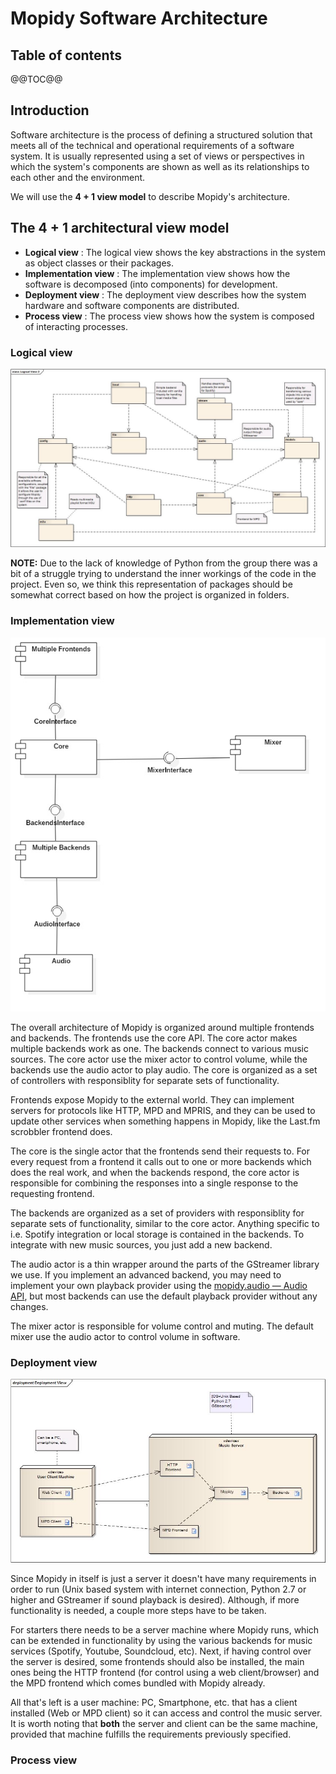  # Mopidy Software Architecture

## Table of contents
@@TOC@@

## Introduction

Software architecture is the process of defining a structured solution that meets all of the technical and operational requirements of a software system.
It is usually represented using a set of views or perspectives in which the system's components are shown as well as its relationships to each other and the environment.

We will use the **4 + 1 view model** to describe Mopidy's architecture.

## The 4 + 1 architectural view model

+ **Logical view** : The logical view shows the key abstractions in the system as object classes or their packages.
+ **Implementation view** : The implementation view shows how the software is decomposed (into components) for development.
+ **Deployment view** : The deployment view describes how the system hardware and software components are distributed.
+ **Process view** : The process view shows how the system is composed of interacting processes.

### Logical view
<img src="./images/architectural/LogicalView.jpg" width="1000" />

**NOTE:** Due to the lack of knowledge of Python from the group there was a bit of a struggle trying to understand the inner workings of the code in the project.
Even so, we think this representation of packages should be somewhat correct based on how the project is organized in folders.

### Implementation view
<img src="./images/architectural/ImplementationView.jpg"/>

The overall architecture of Mopidy is organized around multiple frontends and backends. The frontends use the core API. The core actor makes multiple backends work as one. The backends connect to various music sources. The core actor use the mixer actor to control volume, while the backends use the audio actor to play audio.
The core is organized as a set of controllers with responsiblity for separate sets of functionality.

Frontends expose Mopidy to the external world. They can implement servers for protocols like HTTP, MPD and MPRIS, and they can be used to update other services when something happens in Mopidy, like the Last.fm scrobbler frontend does.

The core is the single actor that the frontends send their requests to. For every request from a frontend it calls out to one or more backends which does the real work, and when the backends respond, the core actor is responsible for combining the responses into a single response to the requesting frontend.

The backends are organized as a set of providers with responsiblity for separate sets of functionality, similar to the core actor.
Anything specific to i.e. Spotify integration or local storage is contained in the backends. To integrate with new music sources, you just add a new backend.

The audio actor is a thin wrapper around the parts of the GStreamer library we use. If you implement an advanced backend, you may need to implement your own playback provider using the [mopidy.audio — Audio API](https://docs.mopidy.com/en/latest/api/audio/#audio-api), but most backends can use the default playback provider without any changes.

The mixer actor is responsible for volume control and muting. The default mixer use the audio actor to control volume in software. 

### Deployment view
<img src="./images/architectural/DeploymentView.jpg"/>

Since Mopidy in itself is just a server it doesn't have many requirements in order to run (Unix based system with internet connection, Python 2.7 or higher and GStreamer if sound playback is desired).
Although, if more functionality is needed, a couple more steps have to be taken.

For starters there needs to be a server machine where Mopidy runs, which can be extended in functionality by using the various backends for music services (Spotify, Youtube, Soundcloud, etc).
Next, if having control over the server is desired, some frontends should also be installed, the main ones being the HTTP frontend (for control using a web client/browser) and the MPD frontend which comes bundled with Mopidy already.

All that's left is a user machine: PC, Smartphone, etc. that has a client installed (Web or MPD client) so it can access and control the music server. It is worth noting that **both** the server and client can be the same machine, provided that machine fulfills the requirements previously specified.

### Process view

